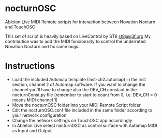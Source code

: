 # nocturnOSC
Ableton Live MIDI Remote scripts for interaction between Novation Nocturn and TouchOSC

This set of script is heavily based on LiveControl by ST8 <st8@q3f.org>
My contribution was to add the MIDI funcionality to control the underrated Novation Nocturn and fix some bugs.

# Instructions

<ul>
<li>Load the included Automap template (Inst-ch2.automap) in the inst section, channel 2 of Automap software. If you want to change the channel you'll have to change also the DEV_CH constant in the nocturnConst.py file (remember to start to count from 0, i.e. DEV_CH = 0 means MIDI channel 1)</li>
<li>Move the nocturnOSC folder into your MIDI Remote Script folder</li>
<li>Edit the nocturnOSC.conf file included in the same folder according to your network configuration</li>
<li>Change the network settings on TouchOSC app accordingly</li>
<li>In Ableton Live select nocturnOSC as control surface with Automap MIDI as Input and Output</li>
</ul>
